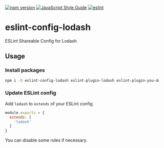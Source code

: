 [![npm version](https://badge.fury.io/js/eslint-config-lodash.svg)](https://badge.fury.io/js/eslint-config-lodash)
[![JavaScript Style Guide](https://img.shields.io/badge/code_style-standard-brightgreen.svg)](https://standardjs.com)
[![eslint](https://github.com/lodash-community/eslint-config-lodash/actions/workflows/eslint.yml/badge.svg)](https://github.com/lodash-community/eslint-config-lodash/actions/workflows/eslint.yml)

# eslint-config-lodash

ESLint Shareable Config for Lodash

## Usage

### Install packages

```sh
npm i -D eslint-config-lodash eslint-plugin-lodash eslint-plugin-you-dont-need-lodash-underscore
```

### Update ESLint config

Add `lodash` to `extends` of your ESLint config

```js
module.exports = {
  extends: [
    'lodash'
  ]
}
```

You can disable some rules if necessary.
